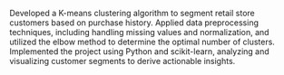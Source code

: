 Developed a K-means clustering algorithm to segment retail store customers based on purchase history. Applied
data preprocessing techniques, including handling missing values and normalization, and utilized the elbow method to
determine the optimal number of clusters. Implemented the project using Python and scikit-learn, analyzing and
visualizing customer segments to derive actionable insights.
